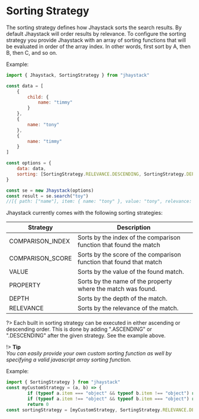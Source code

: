 # Sorting Strategy

The sorting strategy defines how Jhaystack sorts the search results. By default Jhaystack will order results by relevance. To configure the sorting strategy you provide Jhaystack with an array of sorting functions that will be evaluated in order of the array index. In other words, first sort by A, then B, then C, and so on.

Example:
```javascript
import { Jhaystack, SortingStrategy } from "jhaystack"

const data = [
    {
        child: {
            name: "timmy"
        }
    },
    {
        name: "tony"
    },
    {
        name: "timmy"
    }
]

const options = {
    data: data,
    sorting: [SortingStrategy.RELEVANCE.DESCENDING, SortingStrategy.DEPTH.ASCENDING]
}

const se = new Jhaystack(options)
const result = se.search("toy")
//[{ path: ["name"], item: { name: "tony" }, value: "tony", relevance: 0.749999995, comparisonScore: 0.49999999, comparisonIndex: 0 }, { path: ["name"], item: { name: "timmy" }, value: "timmy", relevance: 0.6666666616666667, comparisonScore: 0.3333333233333333, comparisonIndex: 0 }, { path: ["child", "name"], item: { child: { name: "timmy" } }, value: "timmy", relevance: 0.6666666616666667, comparisonScore: 0.3333333233333333, comparisonIndex: 0 }]
```

Jhaystack currently comes with the following sorting strategies:

Strategy | Description
--- | ---
COMPARISON_INDEX   |   Sorts by the index of the comparison function that found the match
COMPARISON_SCORE   |   Sorts by the score of the comparison function that found that match
VALUE   |   Sorts by the value of the found match.
PROPERTY   |   Sorts by the name of the property where the match was found.
DEPTH   |   Sorts by the depth of the match.
RELEVANCE   |   Sorts by the relevance of the match.

?> Each built in sorting strategy can be executed in either ascending or descending order. This is done by adding ".ASCENDING" or ".DESCENDING" after the given strategy. See the example above.

!> **Tip**  
*You can easily provide your own custom sorting function as well by specifying a valid javascript array sorting function.*

Example:
```javascript
import { SortingStrategy } from "jhaystack"
const myCustomStrategy = (a, b) => {
		if (typeof a.item === "object" && typeof b.item !== "object") return 1
		if (typeof a.item !== "object" && typeof b.item === "object") return -1
		return 0
const sortingStrategy = [myCustomStrategy, SortingStrategy.RELEVANCE.DESCENDING]
```
